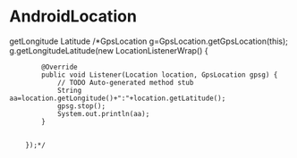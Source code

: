 AndroidLocation
===============

getLongitude Latitude
	/*GpsLocation g=GpsLocation.getGpsLocation(this);
				g.getLongitudeLatitude(new LocationListenerWrap() {

			@Override
			public void Listener(Location location,	GpsLocation gpsg) {
				// TODO Auto-generated method stub
				String aa=location.getLongitude()+":"+location.getLatitude();
				gpsg.stop();
				System.out.println(aa);
			}
			
			
		});*/
